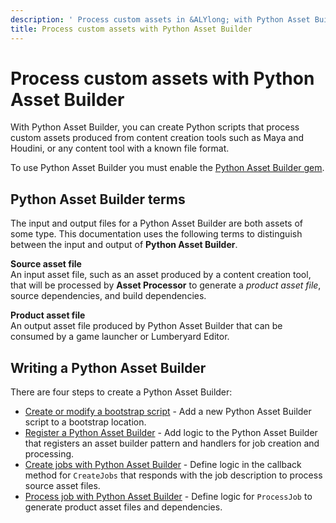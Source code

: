 ```yaml
---
description: ' Process custom assets in &ALYlong; with Python Asset Builder. '
title: Process custom assets with Python Asset Builder
---
```

# Process custom assets with Python Asset Builder<a name="python-asset-builder-intro"></a>

 With Python Asset Builder, you can create Python scripts that process custom assets produced from content creation tools such as Maya and Houdini, or any content tool with a known file format\. 

To use Python Asset Builder you must enable the [Python Asset Builder gem](/docs/userguide/assets/process/python/_index.md)\. 

## Python Asset Builder terms<a name="python-asset-builder-terms"></a>

The input and output files for a Python Asset Builder are both assets of some type\. This documentation uses the following terms to distinguish between the input and output of **Python Asset Builder**\. 

**Source asset file**  
An input asset file, such as an asset produced by a content creation tool, that will be processed by **Asset Processor** to generate a *product asset file*, source dependencies, and build dependencies\. 

**Product asset file**  
An output asset file produced by Python Asset Builder that can be consumed by a game launcher or Lumberyard Editor\. 

## Writing a Python Asset Builder<a name="python-asset-builder-overview"></a>

There are four steps to create a Python Asset Builder: 
+ [Create or modify a bootstrap script](/docs/userguide/assets/process/python/bootstrap.md) \- Add a new Python Asset Builder script to a bootstrap location\. 
+ [Register a Python Asset Builder](/docs/userguide/assets/process/python/register.md) \- Add logic to the Python Asset Builder that registers an asset builder pattern and handlers for job creation and processing\. 
+ [Create jobs with Python Asset Builder](/docs/userguide/assets/process/python/create-job.md) \- Define logic in the callback method for `CreateJobs` that responds with the job description to process source asset files\. 
+ [Process job with Python Asset Builder](/docs/userguide/assets/process/python/process-job.md) \- Define logic for `ProcessJob` to generate product asset files and dependencies\. 
